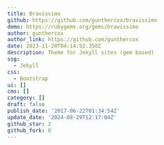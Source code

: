 ```yaml
---
title: Bravissimo
github: https://github.com/gunthercox/bravissimo
demo: https://rubygems.org/gems/bravissimo
author: gunthercox
author_link: https://github.com/gunthercox
date: 2023-11-28T04:14:52.350Z
description: Theme for Jekyll sites (gem based)
ssg:
  - Jekyll
css:
  - Bootstrap
ui: []
cms: []
category: []
draft: false
publish_date: '2017-06-22T01:34:54Z'
update_date: '2024-08-29T12:17:04Z'
github_star: 2
github_fork: 0
---
```

